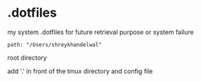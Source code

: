 # .dotfiles
my system .dotfiles for future retrieval purpose or system failure

``` 
path: "/Users/shreykhandelwal" 
``` 
root directory 

add '.' in front of the tmux directory and config file
